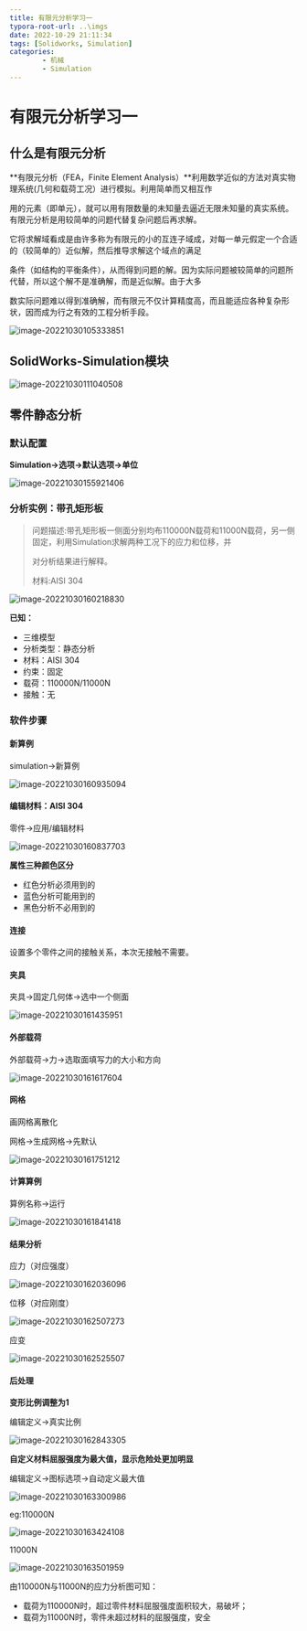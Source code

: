 ```yaml
---
title: 有限元分析学习一
typora-root-url: ..\imgs
date: 2022-10-29 21:11:34
tags: [Solidworks, Simulation]
categories: 
        - 机械
        - Simulation
---
```


# 有限元分析学习一

## 什么是有限元分析

**有限元分析（FEA，Finite Element Analysis）**利用数学近似的方法对真实物理系统(几何和载荷工况）进行模拟。利用简单而又相互作

用的元素（即单元），就可以用有限数量的未知量去逼近无限未知量的真实系统。有限元分析是用较简单的问题代替复杂问题后再求解。

它将求解域看成是由许多称为有限元的小的互连子域成，对每一单元假定一个合适的（较简单的）近似解，然后推导求解这个域点的满足

条件（如结构的平衡条件），从而得到问题的解。因为实际问题被较简单的问题所代替，所以这个解不是准确解，而是近似解。由于大多

数实际问题难以得到准确解，而有限元不仅计算精度高，而且能适应各种复杂形状，因而成为行之有效的工程分析手段。

![image-20221030105333851](https://ghigher-picture-bed.oss-cn-qingdao.aliyuncs.com/img/image-20221030105333851.png)

## SolidWorks-Simulation模块

![image-20221030111040508](https://ghigher-picture-bed.oss-cn-qingdao.aliyuncs.com/img/image-20221030111040508.png)

## 零件静态分析

### 默认配置

**Simulation->选项->默认选项->单位**

![image-20221030155921406](https://ghigher-picture-bed.oss-cn-qingdao.aliyuncs.com/img/image-20221030155921406.png)

### 分析实例：带孔矩形板

> 问题描述:带孔矩形板一侧面分别均布110000N载荷和11000N载荷，另一侧固定，利用Simulation求解两种工况下的应力和位移，并
>
> 对分析结果进行解释。
>
> 材料:AISI 304

![image-20221030160218830](https://ghigher-picture-bed.oss-cn-qingdao.aliyuncs.com/img/image-20221030160218830.png)

**已知：**

- 三维模型
- 分析类型：静态分析
- 材料：AISI 304
- 约束：固定
- 载荷：110000N/11000N
- 接触：无

### 软件步骤

#### 新算例

simulation->新算例

![image-20221030160935094](https://ghigher-picture-bed.oss-cn-qingdao.aliyuncs.com/img/image-20221030160935094.png)

#### 编辑材料：AISI 304

零件->应用/编辑材料

![image-20221030160837703](https://ghigher-picture-bed.oss-cn-qingdao.aliyuncs.com/img/image-20221030160837703.png)

**属性三种颜色区分**

- 红色分析必须用到的
- 蓝色分析可能用到的
- 黑色分析不必用到的

#### 连接

设置多个零件之间的接触关系，本次无接触不需要。

#### 夹具

夹具->固定几何体->选中一个侧面

![image-20221030161435951](https://ghigher-picture-bed.oss-cn-qingdao.aliyuncs.com/img/image-20221030161435951.png)

#### 外部载荷

外部载荷->力->选取面填写力的大小和方向

![image-20221030161617604](https://ghigher-picture-bed.oss-cn-qingdao.aliyuncs.com/img/image-20221030161617604.png)

#### 网格

画网格离散化

网格->生成网格->先默认

![image-20221030161751212](https://ghigher-picture-bed.oss-cn-qingdao.aliyuncs.com/img/image-20221030161751212.png)

#### 计算算例

算例名称->运行

![image-20221030161841418](https://ghigher-picture-bed.oss-cn-qingdao.aliyuncs.com/img/image-20221030161841418.png)

#### 结果分析

应力（对应强度）

![image-20221030162036096](https://ghigher-picture-bed.oss-cn-qingdao.aliyuncs.com/img/image-20221030162036096.png)

位移（对应刚度）

![image-20221030162507273](https://ghigher-picture-bed.oss-cn-qingdao.aliyuncs.com/img/image-20221030162507273.png)

应变

![image-20221030162525507](https://ghigher-picture-bed.oss-cn-qingdao.aliyuncs.com/img/image-20221030162525507.png)

#### 后处理

**变形比例调整为1**

编辑定义->真实比例

![image-20221030162843305](https://ghigher-picture-bed.oss-cn-qingdao.aliyuncs.com/img/image-20221030162843305.png)

**自定义材料屈服强度为最大值，显示危险处更加明显**

编辑定义->图标选项->自动定义最大值

![image-20221030163300986](https://ghigher-picture-bed.oss-cn-qingdao.aliyuncs.com/img/image-20221030163300986.png)

eg:110000N

![image-20221030163424108](https://ghigher-picture-bed.oss-cn-qingdao.aliyuncs.com/img/image-20221030163424108.png)

11000N

![image-20221030163501959](https://ghigher-picture-bed.oss-cn-qingdao.aliyuncs.com/img/image-20221030163501959.png)

由110000N与11000N的应力分析图可知：

- 载荷为110000N时，超过零件材料屈服强度面积较大，易破坏；
- 载荷为11000N时，零件未超过材料的屈服强度，安全
